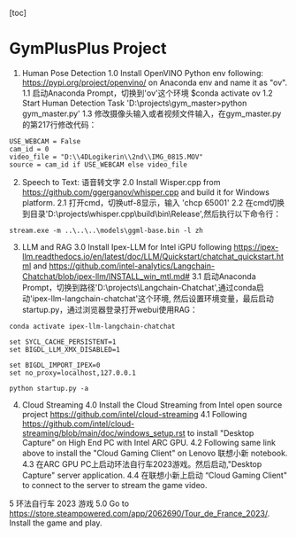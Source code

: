 [toc]

# GymPlusPlus Project

1. Human Pose Detection
1.0 Install OpenVINO Python env following: https://pypi.org/project/openvino/ on Anaconda env and name it as "ov".
1.1 启动Anaconda Prompt，切换到'ov'这个环境
 $conda activate ov
1.2 Start Human Detection Task
 'D:\projects\gym_master>python gym_master.py'
1.3 修改摄像头输入或者视频文件输入，在gym_master.py的第217行修改代码：
```
USE_WEBCAM = False
cam_id = 0
video_file = "D:\\4DLogikerin\\2nd\\IMG_0815.MOV"
source = cam_id if USE_WEBCAM else video_file
```

2. Speech to Text: 语音转文字
2.0 Install Wisper.cpp from https://github.com/ggerganov/whisper.cpp and build it for Windows platform.
2.1 打开cmd，切换utf-8显示，输入
'chcp 65001'
2.2 在cmd切换到目录'D:\projects\whisper.cpp\build\bin\Release',然后执行以下命令行：
```
stream.exe -m ..\..\..\models\ggml-base.bin -l zh
```

3. LLM and RAG
3.0 Install Ipex-LLM for Intel iGPU following https://ipex-llm.readthedocs.io/en/latest/doc/LLM/Quickstart/chatchat_quickstart.html and https://github.com/intel-analytics/Langchain-Chatchat/blob/ipex-llm/INSTALL_win_mtl.md# 
3.1 启动Anaconda Prompt，切换到路径'D:\projects\Langchain-Chatchat',通过conda启动'ipex-llm-langchain-chatchat'这个环境, 然后设置环境变量，最后启动startup.py，通过浏览器登录打开webui使用RAG：

```
conda activate ipex-llm-langchain-chatchat

set SYCL_CACHE_PERSISTENT=1
set BIGDL_LLM_XMX_DISABLED=1

set BIGDL_IMPORT_IPEX=0
set no_proxy=localhost,127.0.0.1

python startup.py -a
```

4. Cloud Streaming
4.0 Install the Cloud Streaming from Intel open source project https://github.com/intel/cloud-streaming
4.1 Following https://github.com/intel/cloud-streaming/blob/main/doc/windows_setup.rst to install "Desktop Capture" on High End PC with Intel ARC GPU.
4.2 Following same link above to install the "Cloud Gaming Client" on Lenovo 联想小新 notebook.
4.3 在ARC GPU PC上启动环法自行车2023游戏。然后启动,"Desktop Capture" server application.
4.4 在联想小新上启动 “Cloud Gaming Client" to connect to the server to stream the game video.

5 环法自行车 2023 游戏
5.0 Go to https://store.steampowered.com/app/2062690/Tour_de_France_2023/. Install the game and play.


